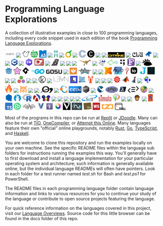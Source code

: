 # Programming Language Explorations

A collection of illustrative examples in close to 100 programming languages, including every code snippet used in each edition of the book [Programming Language Explorations](https://rtoal.github.io/ple).

![](docs/resources/05ab1e-logo-24.png) ![](docs/resources/ada-logo-24.png) ![](docs/resources/agda-logo-24.png) ![](docs/resources/apl-logo-24.png) ![](docs/resources/assemblyscript-logo-24.png) ![](docs/resources/awk-logo-24.png) ![](docs/resources/ballerina-logo-24.png) ![](docs/resources/bash-logo-24.png) ![](docs/resources/berry-logo-24.png) ![](docs/resources/boo-logo-24.png) ![](docs/resources/c-logo-24.png) ![](docs/resources/carbon-logo-24.png) ![](docs/resources/ceylon-logo-24.png) ![](docs/resources/chapel-logo-24.png) ![](docs/resources/citrine-logo-24.png) ![](docs/resources/clojure-logo-24.png) ![](docs/resources/clu-logo-24.png) ![](docs/resources/cobol-logo-24.png) ![](docs/resources/coffeescript-logo-24.png) ![](docs/resources/commonlisp-logo-24.png) ![](docs/resources/cpp-logo-24.png) ![](docs/resources/crystal-logo-24.png) ![](docs/resources/csharp-logo-24.png) ![](docs/resources/d-logo-24.png) ![](docs/resources/dart-logo-24.png) ![](docs/resources/eiffel-logo-24.png) ![](docs/resources/elixir-logo-24.png) ![](docs/resources/elm-logo-24.png) ![](docs/resources/erlang-logo-24.png) ![](docs/resources/factor-logo-24.png) ![](docs/resources/falcon-logo-24.png) ![](docs/resources/fantom-logo-24.png) ![](docs/resources/fish-logo-24.png) ![](docs/resources/forth-logo-24.png) ![](docs/resources/fortran-logo-24.png) ![](docs/resources/fsharp-logo-24.png) ![](docs/resources/futhark-logo-24.png) ![](docs/resources/gdscript-logo-24.png) ![](docs/resources/gleam-logo-24.png) ![](docs/resources/gml-logo-24.png) ![](docs/resources/go-logo-24.png) ![](docs/resources/gosu-logo-24.png) ![](docs/resources/gp-logo-24.png) ![](docs/resources/grain-logo-24.png) ![](docs/resources/groovy-logo-24.png) ![](docs/resources/hack-logo-24.png) ![](docs/resources/haskell-logo-24.png) ![](docs/resources/haxe-logo-24.png) ![](docs/resources/hylo-logo-24.png) ![](docs/resources/idris-logo-24.png) ![](docs/resources/io-logo-24.png) ![](docs/resources/j-logo-24.png) ![](docs/resources/jai-logo-24.png) ![](docs/resources/java-logo-24.png) ![](docs/resources/javascript-logo-24.png) ![](docs/resources/julia-logo-24.png) ![](docs/resources/k-logo-24.png) ![](docs/resources/kitten-logo-24.png) ![](docs/resources/koka-logo-24.png) ![](docs/resources/kotlin-logo-24.png) ![](docs/resources/lean-logo-24.png) ![](docs/resources/linotte-logo-24.png) ![](docs/resources/livescript-logo-24.png) ![](docs/resources/lobster-logo-24.png) ![](docs/resources/lolcode-logo-24.png) ![](docs/resources/lua-logo-24.png) ![](docs/resources/luna-logo-24.png) ![](docs/resources/mathematica-logo-24.png) ![](docs/resources/matlab-logo-24.png) ![](docs/resources/miranda-logo-24.png) ![](docs/resources/mercury-logo-24.png) ![](docs/resources/modula3-logo-24.png) ![](docs/resources/mojo-logo-24.png) ![](docs/resources/nasm-logo-24.png) ![](docs/resources/neko-logo-24.png) ![](docs/resources/nemerle-logo-24.png) ![](docs/resources/nim-logo-24.png) ![](docs/resources/oberon-logo-24.png) ![](docs/resources/ocaml-logo-24.png) ![](docs/resources/octave-logo-24.png) ![](docs/resources/odin-logo-24.png) ![](docs/resources/onyx-logo-24.png) ![](docs/resources/parasail-logo-24.png) ![](docs/resources/perl-logo-24.png) ![](docs/resources/php-logo-24.png) ![](docs/resources/powershell-logo-24.png) ![](docs/resources/purescript-logo-24.png) ![](docs/resources/pyth-logo-24.png) ![](docs/resources/python-logo-24.png) ![](docs/resources/qsharp-logo-24.png) ![](docs/resources/quorum-logo-24.png) ![](docs/resources/r-logo-24.png) ![](docs/resources/racket-logo-24.png) ![](docs/resources/raku-logo-24.png) ![](docs/resources/roy-logo-24.png) ![](docs/resources/ruby-logo-24.png) ![](docs/resources/rust-logo-24.png) ![](docs/resources/scala-logo-24.png) ![](docs/resources/scratch-logo-24.png) ![](docs/resources/self-logo-24.png) ![](docs/resources/simula-logo-24.png) ![](docs/resources/smalltalk-logo-24.png) ![](docs/resources/sml-logo-24.png) ![](docs/resources/snap-logo-24.png) ![](docs/resources/squirrel-logo-24.png) ![](docs/resources/swift-logo-24.png) ![](docs/resources/tcl-logo-24.png) ![](docs/resources/typescript-logo-24.png) ![](docs/resources/unison-logo-24.png) ![](docs/resources/ur-logo-24.png) ![](docs/resources/v-logo-24.png) ![](docs/resources/vala-logo-24.png) ![](docs/resources/vale-logo-24.png) ![](docs/resources/verse-logo-24.png) ![](docs/resources/vyxal-logo-24.png) ![](docs/resources/whiley-logo-24.png) ![](docs/resources/whitespace-logo-24.png) ![](docs/resources/zig-logo-24.png) ![](docs/resources/zsh-logo-24.png)

Most of the programs in this repo can be run at [Replit](https://replit.com) or [JDoodle](https://www.jdoodle.com/). Many can also be run at [TIO](https://tio.run), [OneCompiler](https://onecompiler.com/), or [Attempt this Online](https://ato.pxeger.com/about). Many languages feature their own ”official” online playgrounds, notably [Rust](https://play.rust-lang.org/), [Go](https://play.golang.com/), [TypeScript](https://www.typescriptlang.org/play), and [Haskell](https://play.haskell.org/).

You are welcome to clone this repository and run the examples locally on your own machine. See the specific README files within the language sub folders for instructions running the examples this way. You'll generally have to first download and install a language implementation for your particular operating system and architecture; such information is generally available online, but the individual language READMEs will often have pointers. Look in each folder for a test runner named _test.sh_ for Bash and _test.ps1_ for PowerShell.

The README files in each programming language folder contain language information and links to various resources for you to continue your study of the language or contribute to open source projects featuring the language.

For quick reference information on the languages covered in this project, visit our [Language Overviews](https://rtoal.github.io/ple/overviews.html). Source code for this little browser can be found in the docs folder of this repo.
